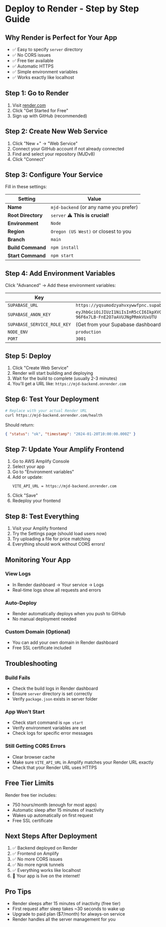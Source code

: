 # Deploy to Render - Step by Step Guide

## Why Render is Perfect for Your App

- ✅ Easy to specify `server` directory
- ✅ No CORS issues
- ✅ Free tier available
- ✅ Automatic HTTPS
- ✅ Simple environment variables
- ✅ Works exactly like localhost

## Step 1: Go to Render

1. Visit [render.com](https://render.com)
2. Click "Get Started for Free"
3. Sign up with GitHub (recommended)

## Step 2: Create New Web Service

1. Click "New +" → "Web Service"
2. Connect your GitHub account if not already connected
3. Find and select your repository (MJDv8)
4. Click "Connect"

## Step 3: Configure Your Service

Fill in these settings:

| Setting            | Value                                  |
| ------------------ | -------------------------------------- |
| **Name**           | `mjd-backend` (or any name you prefer) |
| **Root Directory** | `server` ⚠️ **This is crucial!**       |
| **Environment**    | `Node`                                 |
| **Region**         | `Oregon (US West)` or closest to you   |
| **Branch**         | `main`                                 |
| **Build Command**  | `npm install`                          |
| **Start Command**  | `npm start`                            |

## Step 4: Add Environment Variables

Click "Advanced" → Add these environment variables:

| Key                         | Value                                                                                                                                                                                                              |
| --------------------------- | ------------------------------------------------------------------------------------------------------------------------------------------------------------------------------------------------------------------ |
| `SUPABASE_URL`              | `https://yqsumodzyahvxywwfpnc.supabase.co`                                                                                                                                                                         |
| `SUPABASE_ANON_KEY`         | `eyJhbGciOiJIUzI1NiIsInR5cCI6IkpXVCJ9.eyJpc3MiOiJzdXBhYmFzZSIsInJlZiI6Inlxc3Vtb2R6eWFodnl5d3dmcG5jIiwicm9sZSI6ImFub24iLCJpYXQiOjE3MzY5NDQzNDAsImV4cCI6MjA1MjUyMDM0MH0.qjSUPPm3dN-96F6x7LB-FnE2O7aAVUJNgPRmkVUxUTU` |
| `SUPABASE_SERVICE_ROLE_KEY` | (Get from your Supabase dashboard)                                                                                                                                                                                 |
| `NODE_ENV`                  | `production`                                                                                                                                                                                                       |
| `PORT`                      | `3001`                                                                                                                                                                                                             |

## Step 5: Deploy

1. Click "Create Web Service"
2. Render will start building and deploying
3. Wait for the build to complete (usually 2-3 minutes)
4. You'll get a URL like: `https://mjd-backend.onrender.com`

## Step 6: Test Your Deployment

```bash
# Replace with your actual Render URL
curl https://mjd-backend.onrender.com/health
```

Should return:

```json
{ "status": "ok", "timestamp": "2024-01-20T10:00:00.000Z" }
```

## Step 7: Update Your Amplify Frontend

1. Go to AWS Amplify Console
2. Select your app
3. Go to "Environment variables"
4. Add or update:
   ```
   VITE_API_URL = https://mjd-backend.onrender.com
   ```
5. Click "Save"
6. Redeploy your frontend

## Step 8: Test Everything

1. Visit your Amplify frontend
2. Try the Settings page (should load users now)
3. Try uploading a file for price matching
4. Everything should work without CORS errors!

## Monitoring Your App

### View Logs

- In Render dashboard → Your service → Logs
- Real-time logs show all requests and errors

### Auto-Deploy

- Render automatically deploys when you push to GitHub
- No manual deployment needed

### Custom Domain (Optional)

- You can add your own domain in Render dashboard
- Free SSL certificate included

## Troubleshooting

### Build Fails

- Check the build logs in Render dashboard
- Ensure `server` directory is set correctly
- Verify `package.json` exists in server folder

### App Won't Start

- Check start command is `npm start`
- Verify environment variables are set
- Check logs for specific error messages

### Still Getting CORS Errors

- Clear browser cache
- Make sure `VITE_API_URL` in Amplify matches your Render URL exactly
- Check that your Render URL uses HTTPS

## Free Tier Limits

Render free tier includes:

- 750 hours/month (enough for most apps)
- Automatic sleep after 15 minutes of inactivity
- Wakes up automatically on first request
- Free SSL certificate

## Next Steps After Deployment

1. ✅ Backend deployed on Render
2. ✅ Frontend on Amplify
3. ✅ No more CORS issues
4. ✅ No more ngrok tunnels
5. ✅ Everything works like localhost
6. 🎉 Your app is live on the internet!

## Pro Tips

- Render sleeps after 15 minutes of inactivity (free tier)
- First request after sleep takes ~30 seconds to wake up
- Upgrade to paid plan ($7/month) for always-on service
- Render handles all the server management for you
